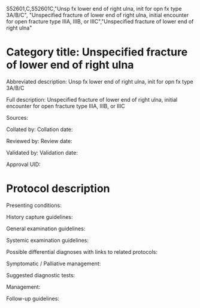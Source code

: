 S52601,C,S52601C,"Unsp fx lower end of right ulna, init for opn fx type 3A/B/C", "Unspecified fracture of lower end of right ulna, initial encounter for open fracture type IIIA, IIIB, or IIIC","Unspecified fracture of lower end of right ulna"
# Category title: Unspecified fracture of lower end of right ulna

Abbreviated description: Unsp fx lower end of right ulna, init for opn fx type 3A/B/C

Full description: Unspecified fracture of lower end of right ulna, initial encounter for open fracture type IIIA, IIIB, or IIIC

Sources:

Collated by:
Collation date:

Reviewed by:
Review date:

Validated by:
Validation date:

Approval UID:

# Protocol description

Presenting conditions:

History capture guidelines:

General examination guidelines:

Systemic examination guidelines:

Possible differential diagnoses with links to related protocols:

Symptomatic / Palliative management:

Suggested diagnostic tests:

Management:

Follow-up guidelines:
